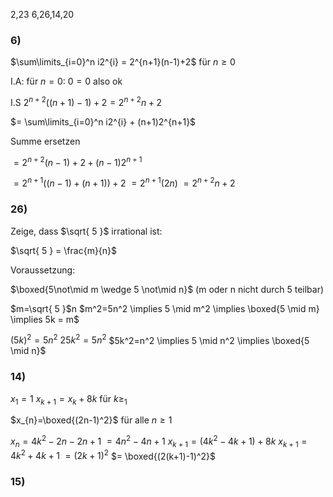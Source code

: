 
2,23
6,26,14,20

### 6)

$\sum\limits_{i=0}^n i2^{i} = 2^{n+1}(n-1)+2$ für $n \geq 0$

I.A:
für $n = 0$:
$0 = 0$ also ok

I.S
$2^{n+2}((n+1)-1)+2 = 2^{n+2}n+2$

$= \sum\limits_{i=0}^n i2^{i} + (n+1)2^{n+1}$

Summe ersetzen

$= 2^{n+2}(n-1)+2+(n-1)2^{n+1}$

$= 2^{n+1}((n-1)+(n+1))+2$
$=2^{n+1}(2n)$
$=2^{n+2}n+2$

### 26)

Zeige, dass $\sqrt{ 5 }$ irrational ist:

$\sqrt{ 5 } = \frac{m}{n}$

Voraussetzung:

$\boxed{5\not\mid m \wedge 5 \not\mid n}$    (m oder n nicht durch 5 teilbar)

$m=\sqrt{ 5 }$n
$m^2=5n^2 \implies 5 \mid m^2 \implies \boxed{5 \mid m} \implies 5k = m$

$(5k)^2 = 5n^2$
$25k^2=5n^2$
$5k^2=n^2 \implies 5 \mid n^2 \implies \boxed{5 \mid n}$




### 14)

$x_{1} = 1$
$x_{k+1} = x_{k} + 8k$ für $k\geq_{1}$

$x_{n}=\boxed{(2n-1)^2}$  für alle $n\geq{1}$

$x_{n} = 4k^2-2n-2n+1$
$= 4n^2-4n+1$
$x_{k+1}=(4k^2-4k+1)+8k$
$x_{k+1}=4k^2+4k+1$
$=(2k+1)^2$
$= \boxed{(2(k+1)-1)^2}$

### 15)


